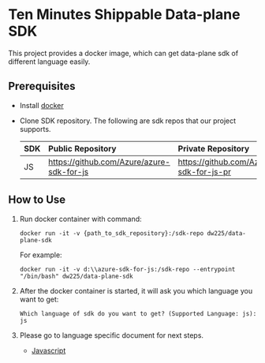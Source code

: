 # Ten Minutes Shippable Data-plane SDK

This project provides a docker image, which can get data-plane sdk of different language easily.

## Prerequisites

- Install [docker](https://www.docker.com/)
- Clone SDK repository. The following are sdk repos that our project supports.

    | SDK | Public Repository | Private Repository |
    | :-----| :----- | :----- |
    | JS | https://github.com/Azure/azure-sdk-for-js | https://github.com/Azure/azure-sdk-for-js-pr |

## How to Use

1. Run docker container with command:
    ```shell
    docker run -it -v {path_to_sdk_repository}:/sdk-repo dw225/data-plane-sdk
    ```
   For example:
    ```shell
    docker run -it -v d:\\azure-sdk-for-js:/sdk-repo --entrypoint "/bin/bash" dw225/data-plane-sdk
    ```

2. After the docker container is started, it will ask you which language you want to get:
    ```shell
    Which language of sdk do you want to get? (Supported Language: js): js
    ```

3. Please go to language specific document for next steps.
    - [Javascript](./docs/js.md)


